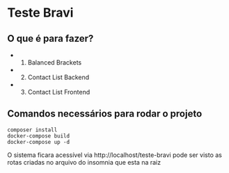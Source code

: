 # Teste Bravi

## O que é para fazer?

- 1. Balanced Brackets
- 2. Contact List Backend
- 3. Contact List Frontend

## Comandos necessários para rodar o projeto

```
composer install
docker-compose build
docker-compose up -d
```

O sistema ficara acessível via http://localhost/teste-bravi
pode ser visto as rotas criadas no arquivo do insomnia que esta na raiz
